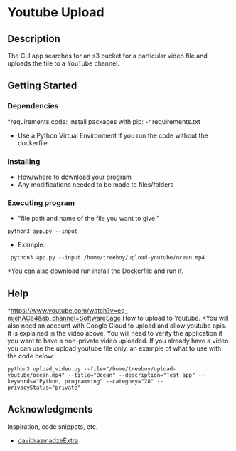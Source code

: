 # Youtube Upload


## Description

The CLI app searches for an s3 bucket for a particular video file and uploads the file to a YouTube channel.

## Getting Started

### Dependencies

*requirements code: Install packages with pip: -r requirements.txt
* Use a Python Virtual Environment if you run the code without the dockerfile.

### Installing

* How/where to download your program
* Any modifications needed to be made to files/folders

### Executing program
* "file path and name of the file you want to give."
  
```
python3 app.py --input
```

* Example:
 ```
  python3 app.py --input /home/treeboy/upload-youtube/ocean.mp4
  ```

*You can also download run install the Dockerfile and run it.

## Help

*https://www.youtube.com/watch?v=eq-mjehACe4&ab_channel=SoftwareSage    How to upload to Youtube.
*You will also need an account with Google Cloud to upload and allow youtube apis. It is explained in the video above. You will need to verify the application if you want to have a non-private video uploaded. 
If you already have a video you can use the upload youtube file only. an example of what to use with the code below.
```
python3 upload_video.py --file="/home/treeboy/upload-youtube/ocean.mp4" --title="Ocean" --description="Test app" --keywords="Python, programming" --category="28" --privacyStatus="private"
```


## Acknowledgments

Inspiration, code snippets, etc.
* [davidrazmadzeExtra]([https://gist.github.com/fvcproductions/1bfc2d4aecb01a834b46](https://github.com/davidrazmadzeExtra/YouTube_Python3_Upload_Video)https://github.com/davidrazmadzeExtra/YouTube_Python3_Upload_Video)

